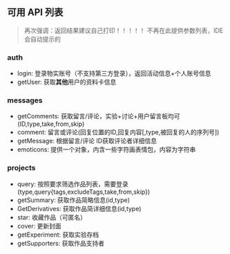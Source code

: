 ## 可用 API 列表

> 再次强调：返回结果建议自己打印！！！！！
> 不再在此提供参数列表，IDE会自动提示的

### auth

- login: 登录物实账号（不支持第三方登录），返回活动信息+个人账号信息
- getUser: 获取**其他**用户的资料卡信息

### messages

- getComments: 获取留言/评论，实验+讨论+用户留言板均可(ID,type,take,from,skip)
- comment: 留言或评论(回复位置的ID,回复内容[,type,被回复的人的序列号])
- getMessage: 根据留言/评论 ID获取评论者详细信息
- emoticons: 提供一个对象，内含一些字符画表情包，内容为字符串

### projects

- query: 按照要求筛选作品列表，需要登录(type,query{tags,excludeTags,take,from,skip})
- getSummary: 获取作品简略信息(id,type)
- GetDerivatives: 获取作品简详细信息(id,type)
- star: 收藏作品（可匿名）
- cover: 更新封面
- getExperiment: 获取实验存档
- getSupporters: 获取作品支持者